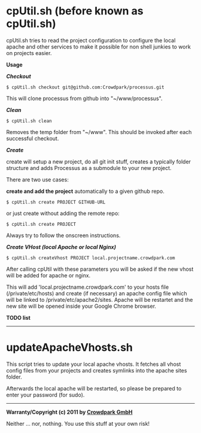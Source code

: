 cpUtil.sh (before known as cpUtil.sh)
======================================

cpUtil.sh tries to read the project configuration to configure the local apache and other services to make it possible for non shell junkies to work on projects easier.

**Usage**

***Checkout***

	$ cpUtil.sh checkout git@github.com:Crowdpark/processus.git

This will clone processus from github into "~/www/processus".

***Clean***

    $ cpUtil.sh clean

Removes the temp folder from "~/www". This should be invoked after each successful checkout.

***Create***

create will setup a new project, do all git init stuff, creates a typically folder structure and adds Processus as a submodule to your new project.

There are two use cases:

****create and add the project**** automatically to a given github repo.

    $ cpUtil.sh create PROJECT GITHUB-URL

or just create without adding the remote repo:

    $ cpUtil.sh create PROJECT

Always try to follow the onscreen instructions.

***Create VHost (local Apache or local Nginx)***

    $ cpUtil.sh createVhost PROJECT local.projectname.crowdpark.com
    
After calling cpUtil with these parameters you will be asked if the new vhost will be added for apache or nginx.

This will add 'local.projectname.crowdpark.com' to your hosts file (/private/etc/hosts) and create (if necessary) an apache config file which will be linked to /private/etc/apache2/sites. Apache will be restartet and the new site will be opened inside your Google Chrome browser.

**TODO list**

--------

updateApacheVhosts.sh
=====================

This script tries to update your local apache vhosts. It fetches all vhost config files from your projects and creates symlinks into the apache sites folder.

Afterwards the local apache will be restarted, so please be prepared to enter your password (for sudo).

--------

**Warranty/Copyright (c) 2011 by [Crowdpark GmbH](http://www.crowdpark.com)**

Neither ... nor, nothing. You use this stuff at your own risk!
